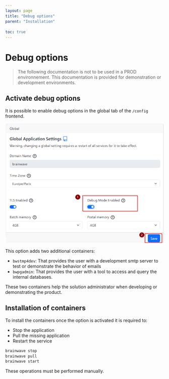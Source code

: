 ```yaml
---
layout: page
title: "Debug options"
parent: "Installation"

toc: true 
---
```


# Debug options

> The following documentation is not to be used in a PROD environnement. This documentation is provided for demonstration or development environments.  

## Activate debug options  

It is possible to enable debug options in the global tab of the `/config` frontend.  

![Activate debug options](./images/selfmanagedDebugOptions.png "Activate debug options")

This option adds two additional containers:  

- `bwstmp4dev`: That provides the user with a development smtp server to test or demonstrate the behavior of emails
- `bwpgadmin`: That provides the user with a tool to access and query the internal databases.  

These two containers help the solution administrator when developing or demonstrating the product.  

## Installation of containers

To install the containers once the option is activated it is required to:  

- Stop the application  
- Pull the missing application  
- Restart the service  

```sh
brainwave stop
brainwave pull 
brainwave start
```

These operations must be performed manually.  
